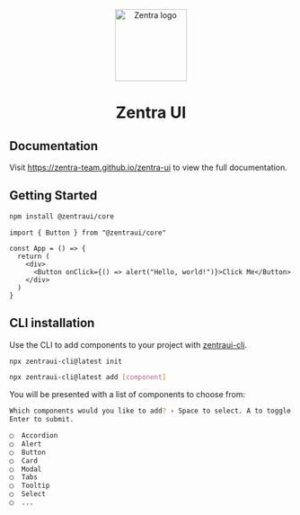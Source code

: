 <div align="center">
  <a href="https://zentra-team.github.io/zentra-ui">
    <img alt="Zentra logo" src="https://zentra-team.github.io/zentra-ui/logo.svg" height="128" width="128" />
  </a>
  <h1>Zentra UI</h1>
</div>

## Documentation

Visit https://zentra-team.github.io/zentra-ui to view the full documentation.

## Getting Started

```bash
npm install @zentraui/core
```

```tsx
import { Button } from "@zentraui/core"

const App = () => {
  return (
    <div>
      <Button onClick={() => alert("Hello, world!")}>Click Me</Button>
    </div>
  )
}
```

## CLI installation

Use the CLI to add components to your project with [zentraui-cli](https://www.npmjs.com/package/zentraui-cli).

```bash
npx zentraui-cli@latest init
```

```bash
npx zentraui-cli@latest add [component]
```

You will be presented with a list of components to choose from:

```bash
Which components would you like to add? › Space to select. A to toggle all.
Enter to submit.

◯  Accordion
◯  Alert
◯  Button
◯  Card
◯  Modal
◯  Tabs
◯  Tooltip
◯  Select
◯  ...

```

